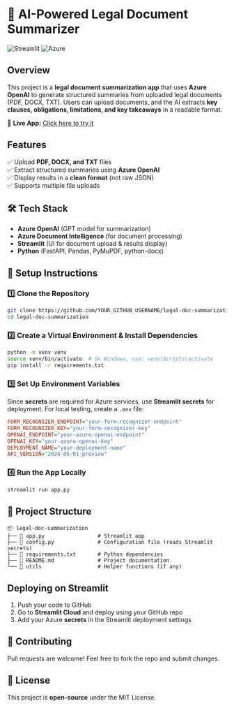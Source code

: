 # 📑 AI-Powered Legal Document Summarizer  

![Streamlit](https://img.shields.io/badge/Streamlit-Deployed-green) ![Azure](https://img.shields.io/badge/Azure-OpenAI-blue)  

## Overview  
This project is a **legal document summarization app** that uses **Azure OpenAI** to generate structured summaries from uploaded legal documents (PDF, DOCX, TXT). Users can upload documents, and the AI extracts **key clauses, obligations, limitations, and key takeaways** in a readable format.  

🔗 **Live App:** [Click here to try it](https://hm7wfwgmuzc6quxxttmbrf.streamlit.app/)  

## Features  
✅ Upload **PDF, DOCX, and TXT** files  
✅ Extract structured summaries using **Azure OpenAI**  
✅ Display results in a **clean format** (not raw JSON)  
✅ Supports multiple file uploads  

## 🛠️ Tech Stack  
- **Azure OpenAI** (GPT model for summarization)  
- **Azure Document Intelligence** (for document processing)  
- **Streamlit** (UI for document upload & results display)  
- **Python** (FastAPI, Pandas, PyMuPDF, python-docx)  

## 📌 Setup Instructions  

### 1️⃣ Clone the Repository  
```bash
git clone https://github.com/YOUR_GITHUB_USERNAME/legal-doc-summarization.git
cd legal-doc-summarization
```

### 2️⃣ Create a Virtual Environment & Install Dependencies  
```bash
python -m venv venv
source venv/bin/activate  # On Windows, use: venv\Scripts\activate
pip install -r requirements.txt
```

### 3️⃣ Set Up Environment Variables  
Since **secrets** are required for Azure services, use **Streamlit secrets** for deployment. For local testing, create a `.env` file:  
```ini
FORM_RECOGNIZER_ENDPOINT="your-form-recognizer-endpoint"
FORM_RECOGNIZER_KEY="your-form-recognizer-key"
OPENAI_ENDPOINT="your-azure-openai-endpoint"
OPENAI_KEY="your-azure-openai-key"
DEPLOYMENT_NAME="your-deployment-name"
API_VERSION="2024-05-01-preview"
```

### 4️⃣ Run the App Locally  
```bash
streamlit run app.py
```

## 📂 Project Structure  
```
📦 legal-doc-summarization
├── 📄 app.py                 # Streamlit app
├── 📄 config.py              # Configuration file (reads Streamlit secrets)
├── 📄 requirements.txt       # Python dependencies
├── 📄 README.md              # Project documentation
└── 📁 utils                  # Helper functions (if any)
```

## Deploying on Streamlit  
1. Push your code to GitHub  
2. Go to **Streamlit Cloud** and deploy using your GitHub repo  
3. Add your Azure **secrets** in the Streamlit deployment settings  

## 🤝 Contributing  
Pull requests are welcome! Feel free to fork the repo and submit changes.  

## 📜 License  
This project is **open-source** under the MIT License.  
